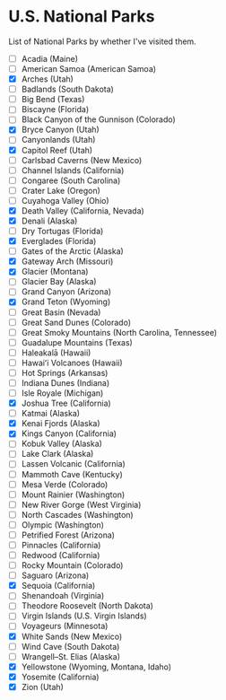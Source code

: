 ﻿# U.S. National Parks

List of National Parks by whether I've visited them.

- [ ] Acadia (Maine)
- [ ] American Samoa (American Samoa)
- [X] Arches (Utah)
- [ ] Badlands (South Dakota)
- [ ] Big Bend (Texas)
- [ ] Biscayne (Florida)
- [ ] Black Canyon of the Gunnison (Colorado)
- [X] Bryce Canyon (Utah)
- [ ] Canyonlands (Utah)
- [X] Capitol Reef (Utah)
- [ ] Carlsbad Caverns (New Mexico)
- [ ] Channel Islands (California)
- [ ] Congaree (South Carolina)
- [ ] Crater Lake (Oregon)
- [ ] Cuyahoga Valley (Ohio)
- [X] Death Valley (California, Nevada)
- [X] Denali (Alaska)
- [ ] Dry Tortugas (Florida)
- [X] Everglades (Florida)
- [ ] Gates of the Arctic (Alaska)
- [X] Gateway Arch (Missouri)
- [X] Glacier (Montana)
- [ ] Glacier Bay (Alaska)
- [ ] Grand Canyon (Arizona)
- [X] Grand Teton (Wyoming)
- [ ] Great Basin (Nevada)
- [ ] Great Sand Dunes (Colorado)
- [ ] Great Smoky Mountains (North Carolina, Tennessee)
- [ ] Guadalupe Mountains (Texas)
- [ ] Haleakalā (Hawaii)
- [ ] Hawaiʻi Volcanoes (Hawaii)
- [ ] Hot Springs (Arkansas)
- [ ] Indiana Dunes (Indiana)
- [ ] Isle Royale (Michigan)
- [X] Joshua Tree (California)
- [ ] Katmai (Alaska)
- [X] Kenai Fjords (Alaska)
- [X] Kings Canyon (California)
- [ ] Kobuk Valley (Alaska)
- [ ] Lake Clark (Alaska)
- [ ] Lassen Volcanic (California)
- [ ] Mammoth Cave (Kentucky)
- [ ] Mesa Verde (Colorado)
- [ ] Mount Rainier (Washington)
- [ ] New River Gorge (West Virginia)
- [ ] North Cascades (Washington)
- [ ] Olympic (Washington)
- [ ] Petrified Forest (Arizona)
- [ ] Pinnacles (California)
- [ ] Redwood (California)
- [ ] Rocky Mountain (Colorado)
- [ ] Saguaro (Arizona)
- [X] Sequoia (California)
- [ ] Shenandoah (Virginia)
- [ ] Theodore Roosevelt (North Dakota)
- [ ] Virgin Islands (U.S. Virgin Islands)
- [ ] Voyageurs (Minnesota)
- [X] White Sands (New Mexico)
- [ ] Wind Cave (South Dakota)
- [ ] Wrangell–St. Elias (Alaska)
- [X] Yellowstone (Wyoming, Montana, Idaho)
- [X] Yosemite (California)
- [X] Zion (Utah)
